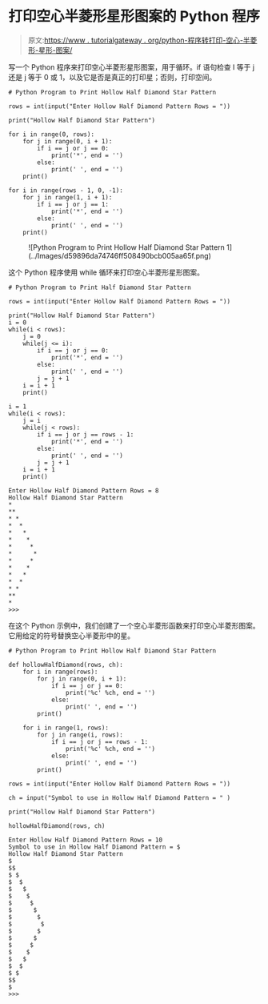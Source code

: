 # 打印空心半菱形星形图案的 Python 程序

> 原文:[https://www . tutorialgateway . org/python-程序转打印-空心-半菱形-星形-图案/](https://www.tutorialgateway.org/python-program-to-print-hollow-half-diamond-star-pattern/)

写一个 Python 程序来打印空心半菱形星形图案，用于循环。if 语句检查 I 等于 j 还是 j 等于 0 或 1，以及它是否是真正的打印星；否则，打印空间。

```
# Python Program to Print Hollow Half Diamond Star Pattern

rows = int(input("Enter Hollow Half Diamond Pattern Rows = "))

print("Hollow Half Diamond Star Pattern") 

for i in range(0, rows):
    for j in range(0, i + 1):
        if i == j or j == 0:
            print('*', end = '')
        else:
            print(' ', end = '')  
    print()

for i in range(rows - 1, 0, -1):
    for j in range(1, i + 1):
        if i == j or j == 1:
            print('*', end = '')
        else:
            print(' ', end = '')  
    print()
```

<figure class="wp-block-image size-large">![Python Program to Print Hollow Half Diamond Star Pattern 1](../Images/d59896da74746ff508490bcb005aa65f.png)</figure>

这个 Python 程序使用 while 循环来打印空心半菱形星形图案。

```
# Python Program to Print Half Diamond Star Pattern

rows = int(input("Enter Hollow Half Diamond Pattern Rows = "))

print("Hollow Half Diamond Star Pattern") 
i = 0
while(i < rows):
    j = 0
    while(j <= i):
        if i == j or j == 0:
            print('*', end = '')
        else:
            print(' ', end = '')
        j = j + 1
    i = i + 1
    print()

i = 1
while(i < rows):
    j = i
    while(j < rows):
        if i == j or j == rows - 1:
            print('*', end = '')
        else:
            print(' ', end = '') 
        j = j + 1
    i = i + 1
    print()
```

```
Enter Hollow Half Diamond Pattern Rows = 8
Hollow Half Diamond Star Pattern
*
**
* *
*  *
*   *
*    *
*     *
*      *
*     *
*    *
*   *
*  *
* *
**
*
>>>
```

在这个 Python 示例中，我们创建了一个空心半菱形函数来打印空心半菱形图案。它用给定的符号替换空心半菱形中的星。

```
# Python Program to Print Hollow Half Diamond Star Pattern

def hollowHalfDiamond(rows, ch):
    for i in range(rows):
        for j in range(0, i + 1):
            if i == j or j == 0:
                print('%c' %ch, end = '')
            else:
                print(' ', end = '') 
        print()

    for i in range(1, rows):
        for j in range(i, rows):
            if i == j or j == rows - 1:
                print('%c' %ch, end = '')
            else:
                print(' ', end = '') 
        print()

rows = int(input("Enter Hollow Half Diamond Pattern Rows = "))

ch = input("Symbol to use in Hollow Half Diamond Pattern = " )

print("Hollow Half Diamond Star Pattern")

hollowHalfDiamond(rows, ch)
```

```
Enter Hollow Half Diamond Pattern Rows = 10
Symbol to use in Hollow Half Diamond Pattern = $
Hollow Half Diamond Star Pattern
$
$$
$ $
$  $
$   $
$    $
$     $
$      $
$       $
$        $
$       $
$      $
$     $
$    $
$   $
$  $
$ $
$$
$
>>> 
```